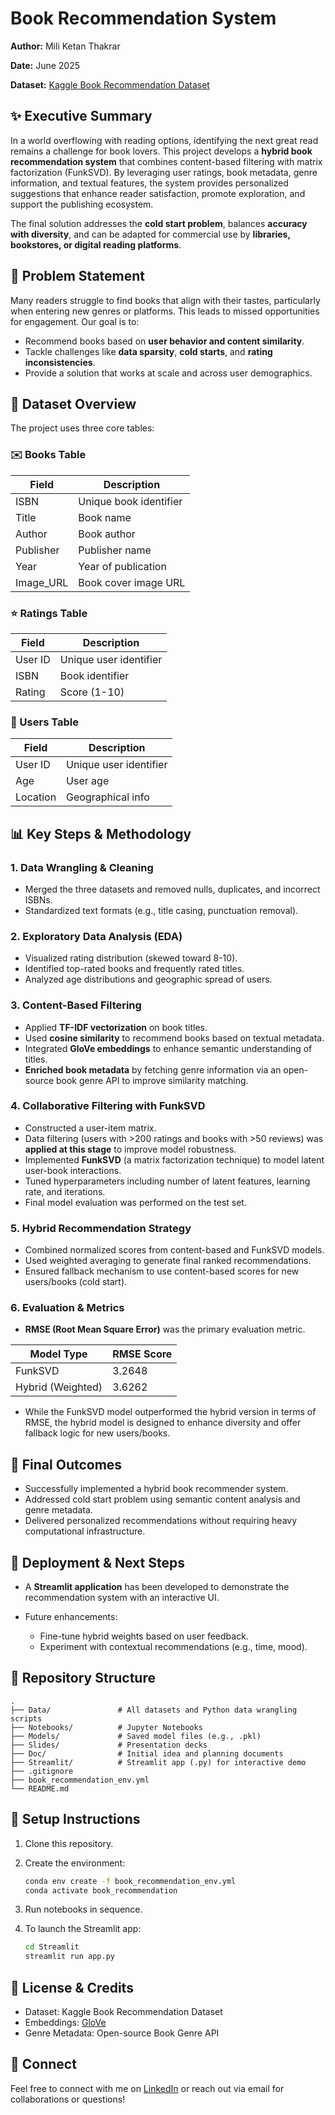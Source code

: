 # Book Recommendation System

**Author:** Mili Ketan Thakrar

**Date:** June 2025

**Dataset:** [Kaggle Book Recommendation Dataset](https://www.kaggle.com/datasets/arashnic/book-recommendation-dataset)


## ✨ Executive Summary

In a world overflowing with reading options, identifying the next great read remains a challenge for book lovers. This project develops a **hybrid book recommendation system** that combines content-based filtering with matrix factorization (FunkSVD). By leveraging user ratings, book metadata, genre information, and textual features, the system provides personalized suggestions that enhance reader satisfaction, promote exploration, and support the publishing ecosystem.

The final solution addresses the **cold start problem**, balances **accuracy with diversity**, and can be adapted for commercial use by **libraries, bookstores, or digital reading platforms**.


## 🔗 Problem Statement

Many readers struggle to find books that align with their tastes, particularly when entering new genres or platforms. This leads to missed opportunities for engagement. Our goal is to:

* Recommend books based on **user behavior and content similarity**.
* Tackle challenges like **data sparsity**, **cold starts**, and **rating inconsistencies**.
* Provide a solution that works at scale and across user demographics.


## 📑 Dataset Overview

The project uses three core tables:

### ✉️ Books Table

| Field      | Description            |
| ---------- | ---------------------- |
| ISBN       | Unique book identifier |
| Title      | Book name              |
| Author     | Book author            |
| Publisher  | Publisher name         |
| Year       | Year of publication    |
| Image\_URL | Book cover image URL   |

### ⭐ Ratings Table

| Field   | Description            |
| ------- | ---------------------- |
| User ID | Unique user identifier |
| ISBN    | Book identifier        |
| Rating  | Score (1-10)           |

### 👤 Users Table

| Field    | Description            |
| -------- | ---------------------- |
| User ID  | Unique user identifier |
| Age      | User age               |
| Location | Geographical info      |


## 📊 Key Steps & Methodology

### 1. Data Wrangling & Cleaning

* Merged the three datasets and removed nulls, duplicates, and incorrect ISBNs.
* Standardized text formats (e.g., title casing, punctuation removal).

### 2. Exploratory Data Analysis (EDA)

* Visualized rating distribution (skewed toward 8-10).
* Identified top-rated books and frequently rated titles.
* Analyzed age distributions and geographic spread of users.

### 3. Content-Based Filtering

* Applied **TF-IDF vectorization** on book titles.
* Used **cosine similarity** to recommend books based on textual metadata.
* Integrated **GloVe embeddings** to enhance semantic understanding of titles.
* **Enriched book metadata** by fetching genre information via an open-source book genre API to improve similarity matching.

### 4. Collaborative Filtering with FunkSVD

* Constructed a user-item matrix.
* Data filtering (users with >200 ratings and books with >50 reviews) was **applied at this stage** to improve model robustness.
* Implemented **FunkSVD** (a matrix factorization technique) to model latent user-book interactions.
* Tuned hyperparameters including number of latent features, learning rate, and iterations.
* Final model evaluation was performed on the test set.

### 5. Hybrid Recommendation Strategy

* Combined normalized scores from content-based and FunkSVD models.
* Used weighted averaging to generate final ranked recommendations.
* Ensured fallback mechanism to use content-based scores for new users/books (cold start).

### 6. Evaluation & Metrics

* **RMSE (Root Mean Square Error)** was the primary evaluation metric.

| Model Type           | RMSE Score |
| -------------------- | ---------- |
| FunkSVD              | 3.2648     |
| Hybrid (Weighted)    | 3.6262     |

* While the FunkSVD model outperformed the hybrid version in terms of RMSE, the hybrid model is designed to enhance diversity and offer fallback logic for new users/books.


## 🤝 Final Outcomes

* Successfully implemented a hybrid book recommender system.
* Addressed cold start problem using semantic content analysis and genre metadata.
* Delivered personalized recommendations without requiring heavy computational infrastructure.


## 🚀 Deployment & Next Steps

* A **Streamlit application** has been developed to demonstrate the recommendation system with an interactive UI.
* Future enhancements:

  * Fine-tune hybrid weights based on user feedback.
  * Experiment with contextual recommendations (e.g., time, mood).


## 📂 Repository Structure

```
.
├── Data/               # All datasets and Python data wrangling scripts
├── Notebooks/          # Jupyter Notebooks
├── Models/             # Saved model files (e.g., .pkl)
├── Slides/             # Presentation decks
├── Doc/                # Initial idea and planning documents
├── Streamlit/          # Streamlit app (.py) for interactive demo
├── .gitignore
├── book_recommendation_env.yml
└── README.md
```


## 🚪 Setup Instructions

1. Clone this repository.
2. Create the environment:

   ```bash
   conda env create -f book_recommendation_env.yml
   conda activate book_recommendation
   ```
3. Run notebooks in sequence.
4. To launch the Streamlit app:

   ```bash
   cd Streamlit
   streamlit run app.py
   ```


## 📄 License & Credits

* Dataset: Kaggle Book Recommendation Dataset
* Embeddings: [GloVe](https://nlp.stanford.edu/projects/glove/)
* Genre Metadata: Open-source Book Genre API


## 📢 Connect

Feel free to connect with me on [LinkedIn](https://www.linkedin.com/in/mili-ketan-thakrar) or reach out via email for collaborations or questions!
